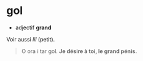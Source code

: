 # gol
- adjectif **grand**

Voir aussi *lil* (petit).

> O ora i tar gol.  **Je désire à toi, le grand pénis.**